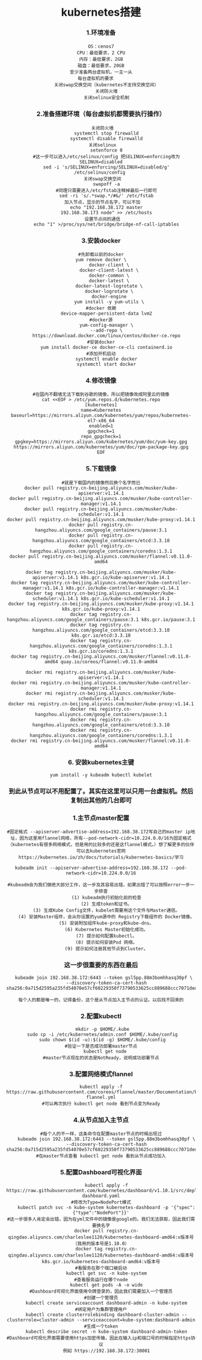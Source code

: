 <center><h1>kubernetes搭建</h1><center/>

### 1.环境准备

```中文
OS：cenos7
CPU：最低要求，2 CPU
内存：最低要求，2GB
磁盘：最低要求，20GB
至少准备两台虚拟机，一主一从
每台虚拟机的要求    
    关闭swap交换空间（kubernetes不支持交换空间）
    关闭防火墙
    关闭selinux安全机制
```

### 2.准备搭建环境（每台虚拟机都需要执行操作）

```shell
 关闭防火墙
	systemctl stop firewalld
	systemctl disable firewalld
 关闭selinux
    setenforce 0
    #这一步可以进入/etc/selinux/config 把SELINUX=enforcing改为SELINUX=disabled
    sed -i 's/SELINUX=enforcing/SELINUX=disabled/g' /etc/selinux/config 
 关闭swap交换空间
    swapoff -a
    #同理只需要进入/etc/fstab注释掉最后一行即可
    sed -ri 's/.*swap.*/#&/' /etc/fstab
 加入节点，显示的节点名字，可以不加
 	echo "192.168.38.172 master
	192.168.38.173 node" >> /etc/hosts
 设置节点间的通信
    echo "1" >/proc/sys/net/bridge/bridge-nf-call-iptables
```

### 3.安装docker

	#先卸载以前的docker
	yum remove docker \
	      docker-client \
	      docker-client-latest \
	      docker-common \
	      docker-latest \
	      docker-latest-logrotate \
	      docker-logrotate \
	      docker-engine
		  yum install -y yum-utils \
	#docker 依赖
		device-mapper-persistent-data lvm2
	#docker源
		yum-config-manager \
		--add-repo \
		https://download.docker.com/linux/centos/docker-ce.repo
	#安装docker
		yum install docker-ce docker-ce-cli containerd.io
	#添加开机启动
		systemctl enable docker
		systemctl start docker
### 4.修改镜像
    #在国内不翻墙无法下载到谷歌的镜像，所以把镜像改成阿里云的镜像
    cat <<EOF > /etc/yum.repos.d/kubernetes.repo
    [kubernetes]
    name=Kubernetes
    baseurl=https://mirrors.aliyun.com/kubernetes/yum/repos/kubernetes-el7-x86_64
    enabled=1
    gpgcheck=1
    repo_gpgcheck=1
    gpgkey=https://mirrors.aliyun.com/kubernetes/yum/doc/yum-key.gpg
    https://mirrors.aliyun.com/kubernetes/yum/doc/rpm-package-key.gpg
    EOF
### 5.下载镜像

```docker
#就是下载国内的镜像然后换个名字而已
docker pull registry.cn-beijing.aliyuncs.com/musker/kube-apiserver:v1.14.1
docker pull registry.cn-beijing.aliyuncs.com/musker/kube-controller-manager:v1.14.1
docker pull registry.cn-beijing.aliyuncs.com/musker/kube-scheduler:v1.14.1
docker pull registry.cn-beijing.aliyuncs.com/musker/kube-proxy:v1.14.1
docker pull registry.cn-hangzhou.aliyuncs.com/google_containers/pause:3.1
docker pull registry.cn-hangzhou.aliyuncs.com/google_containers/etcd:3.3.10
docker pull registry.cn-hangzhou.aliyuncs.com/google_containers/coredns:1.3.1
docker pull registry.cn-beijing.aliyuncs.com/musker/flannel:v0.11.0-amd64

docker tag registry.cn-beijing.aliyuncs.com/musker/kube-apiserver:v1.14.1 k8s.gcr.io/kube-apiserver:v1.14.1
docker tag registry.cn-beijing.aliyuncs.com/musker/kube-controller-manager:v1.14.1 k8s.gcr.io/kube-controller-manager:v1.14.1
docker tag registry.cn-beijing.aliyuncs.com/musker/kube-scheduler:v1.14.1 k8s.gcr.io/kube-scheduler:v1.14.1
docker tag registry.cn-beijing.aliyuncs.com/musker/kube-proxy:v1.14.1 k8s.gcr.io/kube-proxy:v1.14.1
docker tag registry.cn-hangzhou.aliyuncs.com/google_containers/pause:3.1 k8s.gcr.io/pause:3.1
docker tag registry.cn-hangzhou.aliyuncs.com/google_containers/etcd:3.3.10 k8s.gcr.io/etcd:3.3.10
docker tag registry.cn-hangzhou.aliyuncs.com/google_containers/coredns:1.3.1 k8s.gcr.io/coredns:1.3.1
docker tag registry.cn-beijing.aliyuncs.com/musker/flannel:v0.11.0-amd64 quay.io/coreos/flannel:v0.11.0-amd64

docker rmi registry.cn-beijing.aliyuncs.com/musker/kube-apiserver:v1.14.1
docker rmi registry.cn-beijing.aliyuncs.com/musker/kube-controller-manager:v1.14.1
docker rmi registry.cn-beijing.aliyuncs.com/musker/kube-scheduler:v1.14.1
docker rmi registry.cn-beijing.aliyuncs.com/musker/kube-proxy:v1.14.1
docker rmi registry.cn-hangzhou.aliyuncs.com/google_containers/pause:3.1
docker rmi registry.cn-hangzhou.aliyuncs.com/google_containers/etcd:3.3.10
docker rmi registry.cn-hangzhou.aliyuncs.com/google_containers/coredns:1.3.1
docker rmi registry.cn-beijing.aliyuncs.com/musker/flannel:v0.11.0-amd64
```

### 6. 安装kubernetes主键


```shell
yum install -y kubeadm kubectl kubelet
```

### 到此从节点可以不用配置了。其实在这里可以只用一台虚拟机。然后复制出其他的几台即可

### 1.主节点master配置
    #固定格式 --apiserver-advertise-address=192.168.38.172写自己的master ip地址，因为这里用flannel网络，所有--pod-network-cidr=10.224.0.0/16为固定格式（kubernetes有很多网络模式，但是用的比较多的还是这flannel模式。）想了解更多的伙伴可以去kubernetes官网
    https://kubernetes.io/zh/docs/tutorials/kubernetes-basics/学习
    
    kubeadm init --apiserver-advertise-address=192.168.38.172 --pod-network-cidr=10.224.0.0/16
    
    #kubeadm会为我们做绝大部分工作，这一步及其容易出错，如果出错了可以按照error一步一步排查
        (1) kubeadm执行初始化前的检查
        (2) 生成token和证书。
        (3) 生成Kube Config文件，kubelet需要用这个文件与Master通信。
        (4) 安装Master组件，会从你设置的yum源中的 Registry下载组件的 Docker镜像。
        (5) 安装附加组件kube-proxy和kube-dns。
        (6) Kubernetes Master初始化成功。
        (7) 提示如何配置kubectl。
        (8) 提示如何安装Pod 网络。
        (9) 提示如何注册其他节点到Cluster。
### 这一步很重要的东西在最后

      kubeadm join 192.168.38.172:6443 --token gsl5pp.88m3bomhhasq30pf \
        --discovery-token-ca-cert-hash sha256:0a715d2595a235fd54070e57cf60229350f73790533625cc889688ccc7071ded
    
    每个人的都是唯一的，记得备份，这个是从节点加入主节点的认证。以后找不回来的

### 2.配置kubectl
     mkdir -p $HOME/.kube
     sudo cp -i /etc/kubernetes/admin.conf $HOME/.kube/config
     sudo chown $(id -u):$(id -g) $HOME/.kube/config
    #验证一下是否成功部署master节点
        kubectl get node 
    #master节点现在的状态是NotReady，说明成功部署节点
### 3.配置网络模式flannel
    kubectl apply -f https://raw.githubusercontent.com/coreos/flannel/master/Documentation/kube-flannel.yml
    #可以再次执行 kubectl get node 看到节点变为Ready
### 4.从节点加入主节点
    #每个人的不一样，这条命令在配置master节点的时候出现过
        kubeadm join 192.168.38.172:6443 --token gsl5pp.88m3bomhhasq30pf \
        --discovery-token-ca-cert-hash sha256:0a715d2595a235fd54070e57cf60229350f73790533625cc889688ccc7071ded
    #在master节点查看 kubectl get node 看到从节点成功加入
### 5.配置Dashboard可视化界面
```shell
    kubectl apply -f https://raw.githubusercontent.com/kubernetes/dashboard/v1.10.1/src/deploy/recommended/kubernetes-dashboard.yaml
#修改为Type=NodePort模式
    kubectl patch svc -n kube-system kubernetes-dashboard -p '{"spec":{"type":"NodePort"}}'
#这一步很多人肯定会出错，因为在yml文件中的镜像是google的。我们无法获取，因此我们需要换名字
    docker pull registry.cn-qingdao.aliyuncs.com/charleslee1120/kubernetes-dashboard-amd64:v版本号 （我用的版本号是1.10.0）
    docker tag registry.cn-qingdao.aliyuncs.com/charleslee1120/kubernetes-dashboard-amd64:v版本号 k8s.gcr.io/kubernetes-dashboard-amd64:v版本号
#看服务在那个端口被启动
    kubectl get svc -n kube-system
#查看服务运行在哪个node
	kubectl get pods -A -o wide
#Dashboard可视化界面使用令牌登录的，因此我们需要加入一个管理员
#创建一个管理员
    kubectl create serviceaccount dashboard-admin -n kube-system
#绑定用户为集群管理用户
    kubectl create clusterrolebinding dashboard-cluster-admin --clusterrole=cluster-admin --serviceaccount=kube-system:dashboard-admin
#生成一个token
    kubectl describe secret -n kube-system dashboard-admin-token
#Dashboard可视化界面需要使用https加密传输，因此在输入ip和端口号的时候指定https协议
    例如 https://192.168.38.172:30001
```